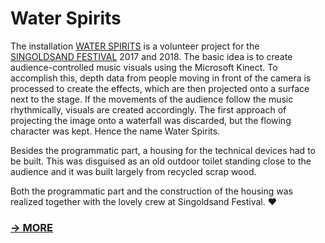# Water Spirits

The installation [WATER SPIRITS](https://bddy.github.io/water-spirits) is a volunteer project for the [SINGOLDSAND FESTIVAL](https://www.singoldsand-festival.de/) 2017 and 2018. The basic idea is to create audience-controlled music visuals using the Microsoft Kinect. To accomplish this, depth data from people moving in front of the camera is processed to create the effects, which are then projected onto a surface next to the stage. If the movements of the audience follow the music rhythmically, visuals are created accordingly. The first approach of projecting the image onto a waterfall was discarded, but the flowing character was kept. Hence the name Water Spirits.

Besides the programmatic part, a housing for the technical devices had to be built. This was disguised as an old outdoor toilet standing close to the audience and it was built largely from recycled scrap wood.

Both the programmatic part and the construction of the housing was realized together with the lovely crew at Singoldsand Festival. ♥

### [→ MORE](https://bddy.github.io/water-spirits/)
